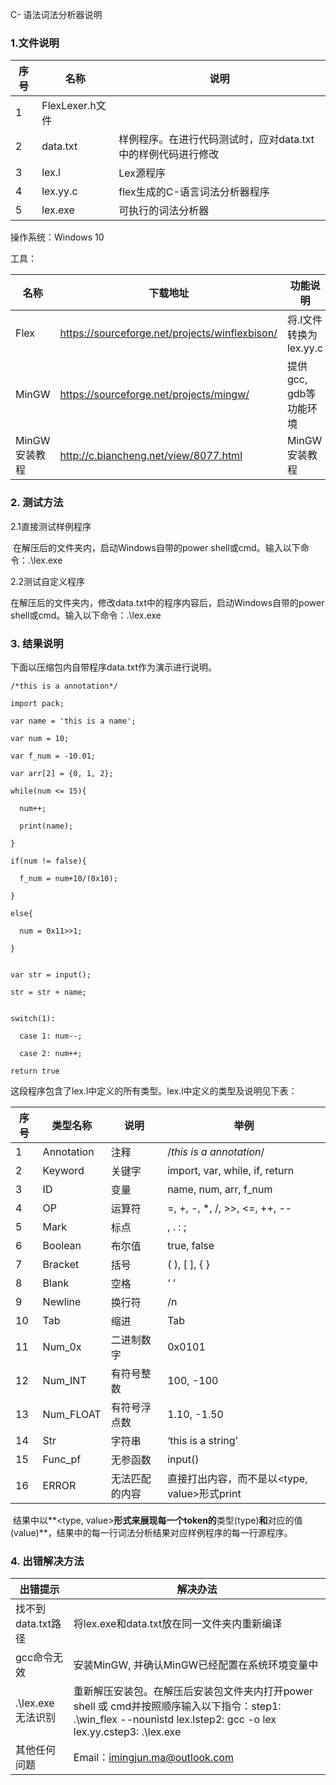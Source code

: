C- 语法词法分析器说明

### **1.文件说明** 

| 序号 | 名称            | 说明                                                         |
| ---- | --------------- | ------------------------------------------------------------ |
| 1    | FlexLexer.h文件 |                                                              |
| 2    | data.txt        | 样例程序。在进行代码测试时，应对data.txt中的样例代码进行修改 |
| 3    | lex.l           | Lex源程序                                                    |
| 4    | lex.yy.c        | flex生成的C-语言词法分析器程序                               |
| 5    | lex.exe         | 可执行的词法分析器                                           |

操作系统：Windows 10

工具：

| 名称          | 下载地址                                       | 功能说明               |
| ------------- | ---------------------------------------------- | ---------------------- |
| Flex          | https://sourceforge.net/projects/winflexbison/ | 将.l文件转换为lex.yy.c |
| MinGW         | https://sourceforge.net/projects/mingw/        | 提供gcc, gdb等功能环境 |
| MinGW安装教程 | http://c.biancheng.net/view/8077.html          | MinGW安装教程          |

 

### 2. 测试方法

2.1直接测试样例程序

​	在解压后的文件夹内，启动Windows自带的power shell或cmd。输入以下命令：.\lex.exe

2.2测试自定义程序

​	在解压后的文件夹内，修改data.txt中的程序内容后，启动Windows自带的power shell或cmd。输入以下命令：.\lex.exe

 

### 3. 结果说明

下面以压缩包内自带程序data.txt作为演示进行说明。

```shell l
/*this is a annotation*/

import pack;

var name = 'this is a name';

var num = 10;

var f_num = -10.01;

var arr[2] = {0, 1, 2};

while(num <= 15){

  num++;

  print(name);

}

if(num != false){

  f_num = num+10/(0x10);

}

else{

  num = 0x11>>1;

}

 
var str = input();

str = str + name;


switch(1):

  case 1: num--;

  case 2: num++;

return true
```

 

这段程序包含了lex.l中定义的所有类型。lex.l中定义的类型及说明见下表：

| 序号 | 类型名称   | 说明           | 举例                                         |
| ---- | ---------- | -------------- | -------------------------------------------- |
| 1    | Annotation | 注释           | /*this is a annotation*/                     |
| 2    | Keyword    | 关键字         | import, var, while, if, return               |
| 3    | ID         | 变量           | name, num, arr, f_num                        |
| 4    | OP         | 运算符         | =, +, -, *, /, >>, <=, ++, --                |
| 5    | Mark       | 标点           | , . : ;                                      |
| 6    | Boolean    | 布尔值         | true, false                                  |
| 7    | Bracket    | 括号           | ( ), [ ], { }                                |
| 8    | Blank      | 空格           | ‘ ’                                          |
| 9    | Newline    | 换行符         | /n                                           |
| 10   | Tab        | 缩进           | Tab                                          |
| 11   | Num_0x     | 二进制数字     | 0x0101                                       |
| 12   | Num_INT    | 有符号整数     | 100, -100                                    |
| 13   | Num_FLOAT  | 有符号浮点数   | 1.10, -1.50                                  |
| 14   | Str        | 字符串         | ‘this is a string’                           |
| 15   | Func_pf    | 无参函数       | input()                                      |
| 16   | ERROR      | 无法匹配的内容 | 直接打出内容，而不是以<type, value>形式print |

​	结果中以**<type, value>**形式来展现每一个token的**类型(type)**和**对应的值(value)**，结果中的每一行词法分析结果对应样例程序的每一行源程序。

### 4. 出错解决方法

| 出错提示           | 解决办法                                                     |
| ------------------ | ------------------------------------------------------------ |
| 找不到data.txt路径 | 将lex.exe和data.txt放在同一文件夹内重新编译                  |
| gcc命令无效        | 安装MinGW, 并确认MinGW已经配置在系统环境变量中               |
| .\lex.exe无法识别  | 重新解压安装包。在解压后安装包文件夹内打开power shell 或 cmd并按照顺序输入以下指令：step1: .\win_flex --nounistd lex.lstep2: gcc -o lex lex.yy.cstep3: .\lex.exe |
| 其他任何问题       | Email：[imingjun.ma@outlook.com](mailto:imingjun.ma@outlook.com) |

 